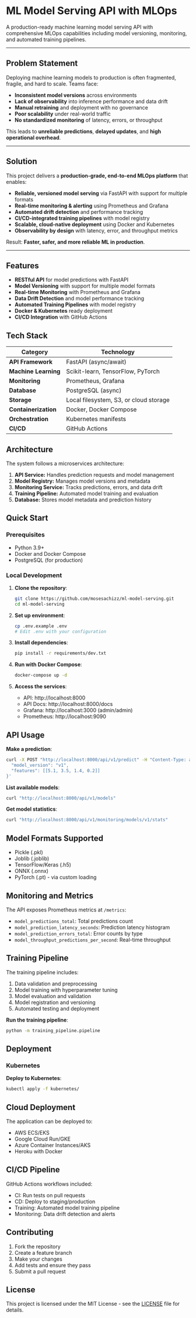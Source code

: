 # ML Model Serving API with MLOps

A production-ready machine learning model serving API with comprehensive MLOps capabilities including model versioning, monitoring, and automated training pipelines.

---

## Problem Statement

Deploying machine learning models to production is often fragmented, fragile, and hard to scale. Teams face:

- **Inconsistent model versions** across environments  
- **Lack of observability** into inference performance and data drift  
- **Manual retraining** and deployment with no governance  
- **Poor scalability** under real-world traffic  
- **No standardized monitoring** of latency, errors, or throughput  

This leads to **unreliable predictions**, **delayed updates**, and **high operational overhead**.

---

## Solution

This project delivers a **production-grade, end-to-end MLOps platform** that enables:

- **Reliable, versioned model serving** via FastAPI with support for multiple formats  
- **Real-time monitoring & alerting** using Prometheus and Grafana  
- **Automated drift detection** and performance tracking  
- **CI/CD-integrated training pipelines** with model registry  
- **Scalable, cloud-native deployment** using Docker and Kubernetes  
- **Observability by design** with latency, error, and throughput metrics  

Result: **Faster, safer, and more reliable ML in production**.

---

## Features

- **RESTful API** for model predictions with FastAPI  
- **Model Versioning** with support for multiple model formats  
- **Real-time Monitoring** with Prometheus and Grafana  
- **Data Drift Detection** and model performance tracking  
- **Automated Training Pipelines** with model registry  
- **Docker & Kubernetes** ready deployment  
- **CI/CD Integration** with GitHub Actions  

## Tech Stack

| Category | Technology |
|-----------|-------------|
| **API Framework** | FastAPI (async/await) |
| **Machine Learning** | Scikit-learn, TensorFlow, PyTorch |
| **Monitoring** | Prometheus, Grafana |
| **Database** | PostgreSQL (async) |
| **Storage** | Local filesystem, S3, or cloud storage |
| **Containerization** | Docker, Docker Compose |
| **Orchestration** | Kubernetes manifests |
| **CI/CD** | GitHub Actions |

## Architecture

The system follows a microservices architecture:

1. **API Service:** Handles prediction requests and model management  
2. **Model Registry:** Manages model versions and metadata  
3. **Monitoring Service:** Tracks predictions, errors, and data drift  
4. **Training Pipeline:** Automated model training and evaluation  
5. **Database:** Stores model metadata and prediction history  

## Quick Start

### Prerequisites

- Python 3.9+  
- Docker and Docker Compose  
- PostgreSQL (for production)  

### Local Development

1. **Clone the repository**:
   ```bash
   git clone https://github.com/mosesachizz/ml-model-serving.git
   cd ml-model-serving
   ```

2. **Set up environment**:
   ```bash
   cp .env.example .env
   # Edit .env with your configuration
   ```

3. **Install dependencies**:
   ```bash
   pip install -r requirements/dev.txt
   ```

4. **Run with Docker Compose**:
   ```bash
   docker-compose up -d
   ```

5. **Access the services**:
   - API: http://localhost:8000  
   - API Docs: http://localhost:8000/docs  
   - Grafana: http://localhost:3000 (admin/admin)  
   - Prometheus: http://localhost:9090  

## API Usage

**Make a prediction**:
```bash
curl -X POST "http://localhost:8000/api/v1/predict" -H "Content-Type: application/json" -d '{
  "model_version": "v1",
  "features": [[5.1, 3.5, 1.4, 0.2]]
}'
```

**List available models**:
```bash
curl "http://localhost:8000/api/v1/models"
```

**Get model statistics**:
```bash
curl "http://localhost:8000/api/v1/monitoring/models/v1/stats"
```

## Model Formats Supported

- Pickle (.pkl)  
- Joblib (.joblib)  
- TensorFlow/Keras (.h5)  
- ONNX (.onnx)  
- PyTorch (.pt) - via custom loading  

## Monitoring and Metrics

The API exposes Prometheus metrics at `/metrics`:

- `model_predictions_total`: Total predictions count  
- `model_prediction_latency_seconds`: Prediction latency histogram  
- `model_prediction_errors_total`: Error counts by type  
- `model_throughput_predictions_per_second`: Real-time throughput  

## Training Pipeline

The training pipeline includes:

1. Data validation and preprocessing  
2. Model training with hyperparameter tuning  
3. Model evaluation and validation  
4. Model registration and versioning  
5. Automated testing and deployment  

**Run the training pipeline**:
```bash
python -m training_pipeline.pipeline
```

## Deployment

### Kubernetes

**Deploy to Kubernetes**:
```bash
kubectl apply -f kubernetes/
```

## Cloud Deployment

The application can be deployed to:

- AWS ECS/EKS  
- Google Cloud Run/GKE  
- Azure Container Instances/AKS  
- Heroku with Docker  

## CI/CD Pipeline

GitHub Actions workflows included:

- CI: Run tests on pull requests  
- CD: Deploy to staging/production  
- Training: Automated model training pipeline  
- Monitoring: Data drift detection and alerts  

## Contributing

1. Fork the repository  
2. Create a feature branch  
3. Make your changes  
4. Add tests and ensure they pass  
5. Submit a pull request  

## License

This project is licensed under the MIT License - see the [LICENSE](LICENSE) file for details.
